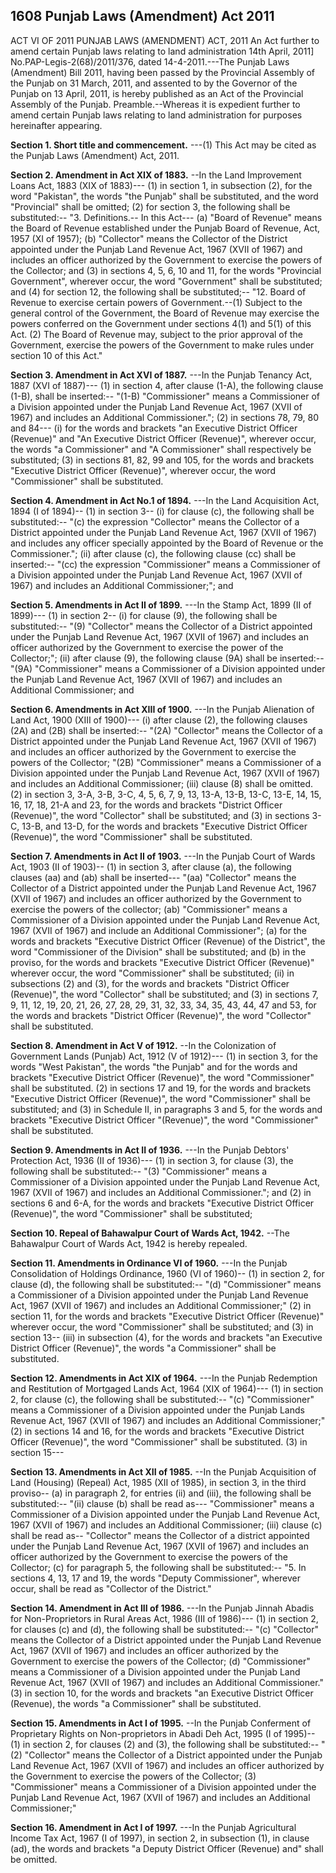 ## 1608 Punjab Laws (Amendment) Act 2011
 
ACT VI OF 2011
PUNJAB LAWS (AMENDMENT) ACT, 2011
An Act further to amend certain Punjab
laws relating to land administration
14th April, 2011]
No.PAP-Legis-2(68)/2011/376, dated 14-4-2011.---The Punjab Laws (Amendment) Bill 2011, having been passed by the Provincial Assembly of the Punjab on 31 March, 2011, and assented to by the Governor of the Punjab on 13 April, 2011, is hereby published as an Act of the Provincial Assembly of the Punjab.
Preamble.--Whereas it is expedient further to amend certain Punjab laws relating to land administration for purposes hereinafter appearing.

**Section 1. Short title and commencement.**
---(1) This Act may be cited as the Punjab Laws (Amendment) Act, 2011.

 

**Section 2. Amendment in Act XIX of 1883.**
--In the Land Improvement Loans Act, 1883 (XIX of 1883)---
   (1) in section 1, in subsection (2), for the word "Pakistan", the words "the Punjab" shall be substituted, and the word "Provincial" shall be omitted;
   (2) for section 3, the following shall be substituted:--
   "3. Definitions.-- In this Act---
   (a) "Board of Revenue" means the Board of Revenue established under the Punjab Board of Revenue, Act, 1957 (XI of 1957);
   (b) "Collector" means the Collector of the District appointed under the Punjab Land Revenue Act, 1967 (XVII of 1967) and includes an officer authorized by the Government to exercise the powers of the Collector; and
   (3) in sections 4, 5, 6, 10 and 11, for the words "Provincial Government", wherever occur, the word "Government" shall be substituted; and
   (4) for section 12, the following shall be substituted;--
   "12. Board of Revenue to exercise certain powers of Government.--(1) Subject to the general control of the Government, the Board of Revenue may exercise the powers conferred on the Government under sections 4(1) and 5(1) of this Act.
   (2) The Board of Revenue may, subject to the prior approval of the Government, exercise the powers of the Government to make rules under section 10 of this Act."

 

**Section 3. Amendment in Act XVI of 1887.**
---In the Punjab Tenancy Act, 1887 (XVI of 1887)---
   (1) in section 4, after clause (1-A), the following clause (1-B), shall be inserted:--
   "(1-B) "Commissioner" means a Commissioner of a Division appointed under the Punjab Land Revenue Act, 1967 (XVII of 1967) and includes an Additional Commissioner.";
   (2) in sections 78, 79, 80 and 84---
   (i) for the words and brackets "an Executive District Officer (Revenue)" and "An Executive District Officer (Revenue)", wherever occur, the words "a Commissioner" and "A Commissioner" shall respectively be substituted;
   (3) in sections 81, 82, 99 and 105, for the words and brackets "Executive District Officer (Revenue)", wherever occur, the word "Commissioner" shall be substituted.

 

**Section 4. Amendment in Act No.1 of 1894.**
---In the Land Acquisition Act, 1894 (I of 1894)--
   (1) in section 3--
   (i) for clause (c), the following shall be substituted:--
   "(c) the expression "Collector" means the Collector of a District appointed under the Punjab Land Revenue Act, 1967 (XVII of 1967) and includes any officer specially appointed by the Board of Revenue or the Commissioner.";
   (ii) after clause (c), the following clause (cc) shall be inserted:--
   "(cc) the expression "Commissioner" means a Commissioner of a Division appointed under the Punjab Land Revenue Act, 1967 (XVII of 1967) and includes an Additional Commissioner;"; and

 

**Section 5. Amendments in Act II of 1899.**
---In the Stamp Act, 1899 (II of 1899)---
   (1) in section 2--
   (i) for clause (9), the following shall be substituted:--
   "(9) "Collector" means the Collector of a District appointed under the Punjab Land Revenue Act, 1967 (XVII of 1967) and includes an officer authorized by the Government to exercise the power of the Collector;";
   (ii) after clause (9), the following clause (9A) shall be inserted:--
   "(9A) "Commissioner" means a Commissioner of a Division appointed under the Punjab Land Revenue Act, 1967 (XVII of 1967) and includes an Additional Commissioner; and

 

**Section 6. Amendments in Act XIII of 1900.**
---In the Punjab Alienation of Land Act, 1900 (XIII of 1900)---
   (i) after clause (2), the following clauses (2A) and (2B) shall be inserted:--
   "(2A) "Collector" means the Collector of a District appointed under the Punjab Land Revenue Act, 1967 (XVII of 1967) and includes an officer authorized by the Government to exercise the powers of the Collector;
   "(2B) "Commissioner" means a Commissioner of a Division appointed under the Punjab Land Revenue Act, 1967 (XVII of 1967) and includes an Additional Commissioner;
   (iii) clause (8) shall be omitted.
   (2) in section 3, 3-A, 3-B, 3-C, 4, 5, 6, 7, 9, 13, 13-A, 13-B, 13-C, 13-E, 14, 15, 16, 17, 18, 21-A and 23, for the words and brackets "District Officer (Revenue)", the word "Collector" shall be substituted; and
   (3) in sections 3-C, 13-B, and 13-D, for the words and brackets "Executive District Officer (Revenue)", the word "Commissioner" shall be substituted.

 

**Section 7. Amendments in Act II of 1903.**
---In the Punjab Court of Wards Act, 1903 (II of 1903)--
   (1) in section 3, after clause (a), the following clauses (aa) and (ab) shall be inserted---
   "(aa) "Collector" means the Collector of a District appointed under the Punjab Land Revenue Act, 1967 (XVII of 1967) and includes an officer authorized by the Government to exercise the powers of the collector;
   (ab) "Commissioner" means a Commissioner of a Division appointed under the Punjab Land Revenue Act, 1967 (XVII of 1967) and include an Additional Commissioner";
   (a) for the words and brackets "Executive District Officer (Revenue) of the District", the word "Commissioner of the Division" shall be substituted; and
   (b) in the proviso, for the words and brackets "Executive District Officer (Revenue)" wherever occur, the word "Commissioner" shall be substituted;
   (ii) in subsections (2) and (3), for the words and brackets "District Officer (Revenue)", the word "Collector" shall be substituted; and
   (3) in sections 7, 9, 11, 12, 19, 20, 21, 26, 27, 28, 29, 31, 32, 33, 34, 35, 43, 44, 47 and 53, for the words and brackets "District Officer (Revenue)", the word "Collector" shall be substituted.

 

**Section 8. Amendment in Act V of 1912.**
--In the Colonization of Government Lands (Punjab) Act, 1912 (V of 1912)---
   (1) in section 3, for the words "West Pakistan", the words "the Punjab" and for the words and brackets "Executive District Officer (Revenue)", the word "Commissioner" shall be substituted.
   (2) in sections 17 and 19, for the words and brackets "Executive District Officer (Revenue)", the word "Commissioner" shall be substituted; and
   (3) in Schedule II, in paragraphs 3 and 5, for the words and brackets "Executive District Officer "(Revenue)", the word "Commissioner" shall be substituted.

 

**Section 9. Amendments in Act II of 1936.**
---In the Punjab Debtors' Protection Act, 1936 (II of 1936)---
   (1) in section 3, for clause (3), the following shall be substituted:--
   "(3) "Commissioner" means a Commissioner of a Division appointed under the Punjab Land Revenue Act, 1967 (XVII of 1967) and includes an Additional Commissioner."; and
   (2) in sections 6 and 6-A, for the words and brackets "Executive District Officer (Revenue)", the word "Commissioner" shall be substituted;

 

**Section 10. Repeal of Bahawalpur Court of Wards Act, 1942.**
--The Bahawalpur Court of Wards Act, 1942 is hereby repealed.

 

**Section 11. Amendments in Ordinance VI of 1960.**
---In the Punjab Consolidation of Holdings Ordinance, 1960 (VI of 1960)--
    (1) in section 2, for clause (d), the following shall be substituted:--
    "(d) "Commissioner" means a Commissioner of a Division appointed under the Punjab Land Revenue Act, 1967 (XVII of 1967) and includes an Additional Commissioner;"
    (2) in section 11, for the words and brackets "Executive District Officer (Revenue)" wherever occur, the word "Commissioner" shall be substituted; and
    (3) in section 13--
    (iii) in subsection (4), for the words and brackets "an Executive District Officer (Revenue)", the words "a Commissioner" shall be substituted.

 

**Section 12. Amendments in Act XIX of 1964.**
---In the Punjab Redemption and Restitution of Mortgaged Lands Act, 1964 (XIX of 1964)---
    (1) in section 2, for clause (c), the following shall be substituted:--
    "(c) "Commissioner" means a Commissioner of a Division appointed under the Punjab Lands Revenue Act, 1967 (XVII of 1967) and includes an Additional Commissioner;"
    (2) in sections 14 and 16, for the words and brackets "Executive District Officer (Revenue)", the word "Commissioner" shall be substituted.
    (3) in section 15---

 

**Section 13. Amendments in Act XII of 1985.**
--In the Punjab Acquisition of Land (Housing) (Repeal) Act, 1985 (XII of 1985), in section 3, in the third proviso--
    (a) in paragraph 2, for entries (ii) and (iii), the following shall be substituted:--
    "(ii) clause (b) shall be read as---
    "Commissioner" means a Commissioner of a Division appointed under the Punjab Land Revenue Act, 1967 (XVII of 1967) and includes an Additional Commissioner;
    (iii) clause (c) shall be read as--
    "Collector" means the Collector of a district appointed under the Punjab Land Revenue Act, 1967 (XVII of 1967) and includes an officer authorized by the Government to exercise the powers of the Collector;
    (c) for paragraph 5, the following shall be substituted:--
    "5. In sections 4, 13, 17 and 19, the words "Deputy Commissioner", wherever occur, shall be read as "Collector of the District."

 

**Section 14. Amendment in Act III of 1986.**
---In the Punjab Jinnah Abadis for Non-Proprietors in Rural Areas Act, 1986 (III of 1986)---
    (1) in section 2, for clauses (c) and (d), the following shall be substituted:--
    "(c) "Collector" means the Collector of a District appointed under the Punjab Land Revenue Act, 1967 (XVII of 1967) and includes an officer authorized by the Government to exercise the powers of the Collector;
    (d) "Commissioner" means a Commissioner of a Division appointed under the Punjab Land Revenue Act, 1967 (XVII of 1967) and includes an Additional Commissioner."
    (3) in section 10, for the words and brackets "an Executive District Officer (Revenue), the words "a Commissioner" shall be substituted.

 

**Section 15. Amendments in Act I of 1995.**
--In the Punjab Conferment of Proprietary Rights on Non-proprietors in Abadi Deh Act, 1995 (I of 1995)--
    (1) in section 2, for clauses (2) and (3), the following shall be substituted:--
    "(2) "Collector" means the Collector of a District appointed under the Punjab Land Revenue Act, 1967 (XVII of 1967) and includes an officer authorized by the Government to exercise the powers of the Collector;
    (3) "Commissioner" means a Commissioner of a Division appointed under the Punjab Land Revenue Act, 1967 (XVII of 1967) and includes an Additional Commissioner;"

 

**Section 16. Amendment in Act I of 1997.**
---In the Punjab Agricultural Income Tax Act, 1967 (I of 1997), in section 2, in subsection (1), in clause (ad), the words and brackets "a Deputy District Officer (Revenue) and" shall be omitted.


